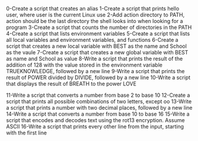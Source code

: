 0-Create a script that creates an alias
1-Create a script that prints hello user, where user is the current Linux use
2-Add action directory to PATH, action should be the last directory the shell looks into when looking for a program
3-Create a script that counts the number of directories in the PATH
4-Create a script that lists environment variables
5-Create a script that lists all local variables and environment variables, and functions
6-Create a script that creates a new local variable with BEST as the name and School as the vaule
7-Create a script that creates a new global variable with BEST as name and School as value
8-Write a script that prints the result of the addition of 128 with the value stored in the environment variable TRUEKNOWLEDGE, followed by a new line
9-Write a script that prints the result of POWER divided by DIVIDE, followed by a new line
10-Write a script that displays the result of BREATH to the power LOVE




11-Write a script that converts a number from base 2 to base 10
12-Create a script that prints all possible combinations of two letters, except oo
13-Write a script that prints a number with two decimal places, followed by a new line
14-Write a script that converts a number from base 10 to base 16
15-Write a script that encodes and decodes text using the rot13 encryption. Assume ASCII
16-Write a script that prints every other line from the input, starting with the first line

